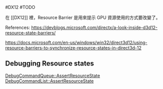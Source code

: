 ---
---
#DX12 #TODO 

在 [[DX12]] 裡，Resource Barrier 是用來提示 GPU 資源使用的方式要改變了。

References:
https://devblogs.microsoft.com/directx/a-look-inside-d3d12-resource-state-barriers/

https://docs.microsoft.com/en-us/windows/win32/direct3d12/using-resource-barriers-to-synchronize-resource-states-in-direct3d-12


## Debugging Resource states

[DebugCommandQueue::AssertResourceState](https://docs.microsoft.com/en-us/windows/win32/api/d3d12sdklayers/nf-d3d12sdklayers-id3d12debugcommandqueue-assertresourcestate)
[DebugCommandList::AssertResourceState](https://docs.microsoft.com/en-us/windows/win32/api/d3d12sdklayers/nf-d3d12sdklayers-id3d12debugcommandlist1-assertresourcestate)
